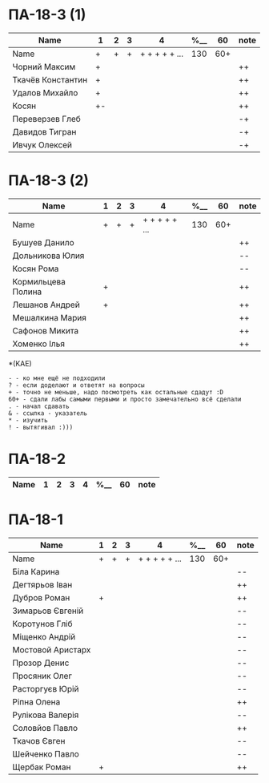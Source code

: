 # ПА-18-3 (1) 
|Name|1|2|3|4|________%__________|60|note|
| --- | --- | --- | --- | --- | --- | --- | --- |
|Name		|+|+|+|+ + + + + ...|		130		|60+||
|Чорний Максим		|+||||				||++|
|Ткачёв	Константин	|+||||				||++|
|Удалов	Михайло		|+||||				||++|
|Косян				|+-||||				||++|
|Переверзев Глеб	|||||				||-+|
|Давидов Тигран		|||||				||-+|
|Ивчук Олексей		|||||				||-+|

# ПА-18-3 (2) 
|Name|1|2|3|4|________%__________|60|note|
| --- | --- | --- | --- | --- | --- | --- | --- |
|Name		|+|+|+|+ + + + + ...|		130		|60+||
|Бушуев Данило			|||||				||++|
|Дольникова Юлия		|||||				||--|
|Косян Рома				|||||				||--|
|Кормильцева Полина		|+||||				||++|
|Лешанов Андрей			|+||||				||++|
|Мешалкина Мария		|||||				||++|
|Сафонов Микита			|||||				||++|
|Хоменко Ілья			|||||				||++|


*(KAE)
```
- - ко мне ещё не подходили
? - если доделают и ответят на вопросы 
+ - точно не меньше, надо посмотреть как остальные сдадут :D  
60+ - сдали лабы самыми первыми и просто замечательно всё сделали
. - начал сдавать
& - ссылка - указатель
* - изучить
! - вытягивал :)))

```

# ПА-18-2
|Name|1|2|3|4|________%__________|60|note|
| --- | --- | --- | --- | --- | --- | --- | --- |


# ПА-18-1
|Name|1|2|3|4|________%__________|60|note|
| --- | --- | --- | --- | --- | --- | --- | --- |
|Name		|+|+|+|+ + + + + ...|		130		|60+||
|Біла Карина			|||||				||--|
|Дегтярьов Іван			|||||				||++|
|Дубров Роман			|+||||				||++|
|Зимарьов Євгеній		|||||				||--|
|Коротунов Гліб			|||||				||--|
|Міщенко Андрій			|||||				||--|
|Мостовой Аристарх		|||||				||--|
|Прозор Денис			|||||				||--|
|Просяник Олег			|||||				||--|
|Расторгуєв Юрій		|||||				||--|
|Ріпна Олена			|||||				||++|
|Рулікова Валерія		|||||				||--|
|Соловйов Павло			|||||				||++|
|Ткачов Євген			|||||				||--|
|Шейченко Павло			|||||				||--|
|Щербак Роман			|+||||				||++|


